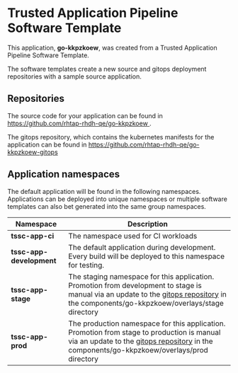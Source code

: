 # Trusted Application Pipeline Software Template

This application, **go-kkpzkoew**, was created from a Trusted Application Pipeline Software Template.

The software templates create a new source and gitops deployment repositories with a sample source application. 

## Repositories

The source code for your application can be found in [https://github.com/rhtap-rhdh-qe/go-kkpzkoew ](https://github.com/rhtap-rhdh-qe/go-kkpzkoew ).
 
The gitops repository, which contains the kubernetes manifests for the application can be found in 
[https://github.com/rhtap-rhdh-qe/go-kkpzkoew-gitops ](https://github.com/rhtap-rhdh-qe/go-kkpzkoew-gitops ) 

## Application namespaces 

The default application will be found in the following namespaces. Applications can be deployed into unique namespaces or multiple software templates can also bet generated into the same group namespaces.  

|  Namespace   |  Description   |  
| -------- | -------- |
| **tssc-app-ci** | The namespace used for CI workloads |
| **tssc-app-development** | The default application during development. Every build will be deployed to this namespace for testing. |
| **tssc-app-stage** | The staging namespace for this application. Promotion from development to stage is manual via an update to the [gitops repository](https://github.com/rhtap-rhdh-qe/go-kkpzkoew-gitops ) in the components/go-kkpzkoew/overlays/stage directory |
| **tssc-app-prod** | The production namespace for this application. Promotion from stage to production is manual via an update to the [gitops repository](https://github.com/rhtap-rhdh-qe/go-kkpzkoew-gitops ) in the components/go-kkpzkoew/overlays/prod directory |